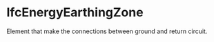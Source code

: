 IfcEnergyEarthingZone
=====================
Element that make the connections between ground and return circuit.



